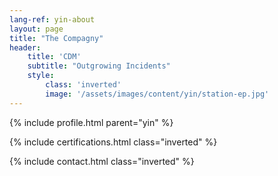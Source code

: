 ```yaml
---
lang-ref: yin-about
layout: page
title: "The Compagny"
header:
    title: 'CDM'
    subtitle: "Outgrowing Incidents"
    style:
        class: 'inverted'
        image: '/assets/images/content/yin/station-ep.jpg'
---
```


{% include profile.html parent="yin" %}

{% include certifications.html class="inverted" %}

{% include contact.html class="inverted" %}
